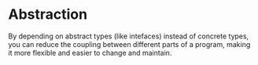 # Abstraction

By depending on abstract types (like intefaces) instead of concrete types, you can reduce the coupling between different parts of a program, making it more flexible and easier to change and maintain.
